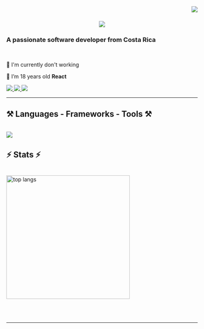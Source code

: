 <img align="right" src="https://visitor-badge.laobi.icu/badge?page_id=JosueBrenes.JosueBrenes" />

<h1 align="center">
    <img src="https://readme-typing-svg.herokuapp.com/?font=Righteous&size=35&center=true&vCenter=true&width=500&height=70&duration=4000&lines=I'm+Josué+Brenes!;" />
</h1>

<h3>A passionate software developer from Costa Rica</h3>

<br/>

<div>
 
🔭 I'm currently don't working
 
💬 I’m 18 years old **React**

 </div>
 
<div> 
  <a href="mailto:josuebrenes3005@gmail.com">
    <img src="https://img.shields.io/badge/Gmail-333333?style=for-the-badge&logo=gmail&logoColor=red" />
  </a>
  <a href="https://www.linkedin.com/in/josue-brenes/" target="_blank">
    <img src="https://img.shields.io/badge/LinkedIn-0077B5?style=for-the-badge&logo=linkedin&logoColor=white" target="_blank" />
  </a>
  <a href="#" target="_blank">
     <img src="https://img.shields.io/badge/Portfolio-FF5722?style=for-the-badge&logo=todoist&logoColor=white" target="_blank" /> <!-- sqlite, safari, google-chrome are other good icon options -->
  </a>
</div>

 <hr/>
 
<h2>⚒️ Languages - Frameworks - Tools ⚒️</h2>
<br/>
<div">
    <img src="https://skillicons.dev/icons?i=astro,c,html,css,java,javascript,mysql,nodejs,python,tailwind,git,vscode,github" />
</div>

<br/>

<h2>⚡ Stats ⚡</h2>
<br>
<div>
 
 
  <img width=325 align="center" src="https://github-readme-stats-salesp07.vercel.app/api/top-langs/?username=JosueBrenes&hide=HTML&langs_count=8&layout=compact&theme=react&border_radius=10&size_weight=0.5&count_weight=0.5&exclude_repo=github-readme-stats" alt="top langs" />
</div>

<br/><br/>

<hr/>
